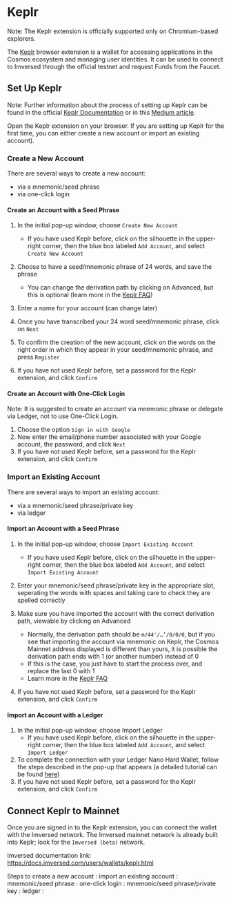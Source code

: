 # Keplr

Note: The Keplr extension is officially supported only on Chromium-based explorers.

The [Keplr](https://www.keplr.app/) browser extension is a wallet for accessing applications in the Cosmos ecosystem and managing user identities. It can be used to connect to Imversed through the official testnet and request Funds from the Faucet.

## Set Up Keplr
Note: Further information about the process of setting up Keplr can be found in the official [Keplr Documentation](https://keplr.crunch.help/getting-started) or in this [Medium article](https://medium.com/chainapsis/how-to-use-keplr-wallet-40afc80907f6).

Open the Keplr extension on your browser. If you are setting up Keplr for the first time, you can either create a new account or import an existing account).

### Create a New Account
There are several ways to create a new account:

* via a mnemonic/seed phrase
* via one-click login

#### Create an Account with a Seed Phrase

1. In the initial pop-up window, choose `Create New Account`
   * If you have used Keplr before, click on the silhouette in the upper-right corner, then the blue box labeled `Add Account`, and select `Create New Account`

2. Choose to have a seed/mnemonic phrase of 24 words, and save the phrase
   * You can change the derivation path by clicking on Advanced, but this is optional (learn more in the [Keplr FAQ](https://faq.keplr.app/))

3. Enter a name for your account (can change later)
4. Once you have transcribed your 24 word seed/mnemonic phrase, click on `Next`
5. To confirm the creation of the new account, click on the words on the right order in which they appear in your seed/mnemonic phrase, and press `Register`
6. If you have not used Keplr before, set a password for the Keplr extension, and click `Confirm`
   
#### Create an Account with One-Click Login
Note: It is suggested to create an account via mnemonic phrase or delegate via Ledger, not to use One-Click Login.

1. Choose the option `Sign in with Google`
2. Now enter the email/phone number associated with your Google account, the password, and click `Next`
3. If you have not used Keplr before, set a password for the Keplr extension, and click `Confirm`

### Import an Existing Account
There are several ways to import an existing account:

* via a mnemonic/seed phrase/private key
* via ledger

#### Import an Account with a Seed Phrase
1. In the initial pop-up window, choose `Import Existing Account`
   * If you have used Keplr before, click on the silhouette in the upper-right corner, then the blue box labeled `Add Account`, and select `Import Existing Account`
2. Enter your mnemonic/seed phrase/private key in the appropriate slot, seperating the words with spaces and taking care to check they are spelled correctly

3. Make sure you have imported the account with the correct derivation path, viewable by clicking on Advanced
   * Normally, the derivation path should be `m/44'/…’/0/0/0`, but if you see that importing the account via mnemonic on Keplr, the Cosmos Mainnet address displayed is different than yours, it is possible the derivation path ends with 1 (or another number) instead of 0
   * If this is the case, you just have to start the process over, and replace the last 0 with 1
   * Learn more in the [Keplr FAQ](https://faq.keplr.app/)
4. If you have not used Keplr before, set a password for the Keplr extension, and click `Confirm`
   
#### Import an Account with a Ledger
1. In the initial pop-up window, choose Import Ledger
   * If you have used Keplr before, click on the silhouette in the upper-right corner, then the blue box labeled `Add Account`, and select `Import Ledger`
2. To complete the connection with your Ledger Nano Hard Wallet, follow the steps described in the pop-up that appears (a detailed tutorial can be found [here](https://medium.com/chainapsis/how-to-use-ledger-nano-hardware-wallet-with-keplr-9ea7f07826c2))
3. If you have not used Keplr before, set a password for the Keplr extension, and click `Confirm`
   
## Connect Keplr to Mainnet

Once you are signed in to the Keplr extension, you can connect the wallet with the Imversed network. The Imversed mainnet network is already built into Keplr; look for the `Imversed (beta)` network.

Imversed documentation link: https://docs.imversed.com/users/wallets/keplr.html

Steps to create a new account :
import an existing account :
mnemonic/seed phrase :
one-click login :
mnemonic/seed phrase/private key :
ledger : 

